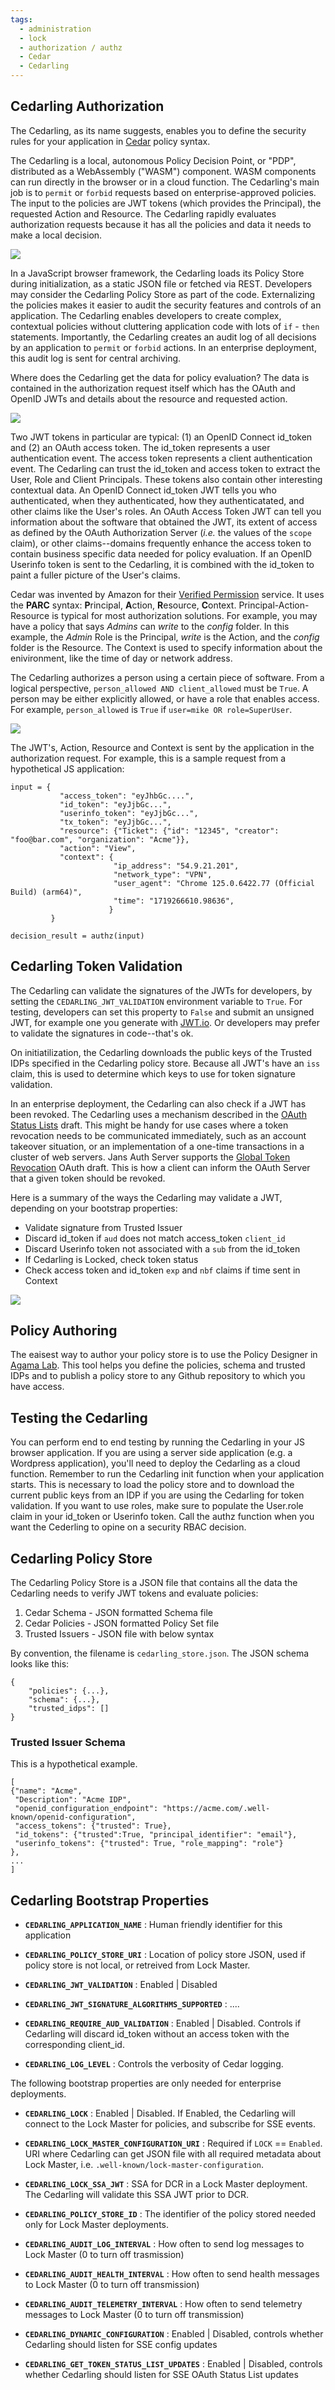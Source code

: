 ```yaml
---
tags:
  - administration
  - lock
  - authorization / authz
  - Cedar
  - Cedarling
---
```


## Cedarling Authorization

The Cedarling, as its name suggests, enables you to define the security rules for your application 
in [Cedar](https://www.cedarpolicy.com/en) policy syntax.

The Cedarling is a local, autonomous Policy Decision Point, or "PDP", distributed as a 
WebAssembly ("WASM") component.  WASM components can run directly in the browser or in a cloud 
function. The Cedarling's main job is to `permit` or `forbid` requests based on enterprise-approved 
policies. The input to the policies are JWT tokens (which provides the Principal), the requested 
Action and Resource. The Cedarling rapidly evaluates authorization requests because it has all the 
policies and data it needs to make a local decision. 

![](../../assets/lock-cedarling-diagram-1.jpg)

In a JavaScript browser framework, the Cedarling loads its Policy Store during initialization, as a 
static JSON file or fetched via REST. Developers may consider the Cedarling Policy Store as part of 
the code. Externalizing the policies makes it easier to audit the security features and 
controls of an application. The Cedarling enables developers to create complex, contextual policies
without cluttering application code with lots of `if` - `then` statements. Importantly, the Cedarling
creates an audit log of all decisions by an application to `permit` or `forbid` actions. In an 
enterprise deployment, this audit log is sent for central archiving.

Where does the Cedarling get the data for policy evaluation? The data is contained in the 
authorization request itself which has the OAuth and OpenID JWTs and details about the resource 
and requested action.

![](../../assets/lock-cedarling-diagram-2.jpg)

Two JWT tokens in particular are typical: (1) an OpenID Connect id_token and (2) an OAuth access 
token. The id_token represents a user authentication event. The access token represents a 
client authentication event. The Cedarling can trust the id_token and access token to extract the User, 
Role and Client Principals. These tokens also contain other interesting contextual data. An OpenID 
Connect id_token JWT tells you who authenticated, when they authenticated, how they authenticatated, 
and other claims like the User's roles. An OAuth Access Token JWT can tell you information about the 
software that obtained the JWT, its extent of access as defined by the OAuth Authorization Server 
(*i.e.* the values of the `scope` claim), or other claims--domains frequently enhance the access token to
contain business specific data needed for policy evaluation. If an OpenID Userinfo token is sent to the 
Cedarling, it is combined with the id_token to paint a fuller picture of the User's claims. 

Cedar was invented by Amazon for their 
[Verified Permission](https://aws.amazon.com/verified-permissions/) service. It uses the **PARC** 
syntax: **P**rincipal, **A**ction, **R**esource, **C**ontext.  Principal-Action-Resource is typical
for most authorization solutions. For example, you may have a policy that says *Admins* can *write*
to the *config* folder. In this example, the *Admin* Role is the Principal, *write* is the Action,
and the *config* folder is the Resource. The Context is used to specify information about the
enivironment, like the time of day or network address.

The Cedarling authorizes a person using a certain piece of software. From a logical perspective, 
`person_allowed AND client_allowed` must be `True`. A person may be either explicitly allowed, or 
have a role that enables access. For example, `person_allowed` is `True` if 
`user=mike OR role=SuperUser`. 

![](../../assets/lock-cedarling-diagram-3.jpg)

The JWT's, Action, Resource and Context is sent by the application in the authorization request. For 
example, this is a sample request from a hypothetical JS application:

```
input = { 
           "access_token": "eyJhbGc....", 
           "id_token": "eyJjbGc...", 
           "userinfo_token": "eyJjbGc...",
           "tx_token": "eyJjbGc...",
           "resource": {"Ticket": {"id": "12345", "creator": "foo@bar.com", "organization": "Acme"}},
           "action": "View",
           "context": {
                       "ip_address": "54.9.21.201",
                       "network_type": "VPN",
                       "user_agent": "Chrome 125.0.6422.77 (Official Build) (arm64)",
                       "time": "1719266610.98636",
                      }
         }

decision_result = authz(input)
```

## Cedarling Token Validation

The Cedarling can validate the signatures of the JWTs for developers, by setting the 
`CEDARLING_JWT_VALIDATION` environment variable to `True`. For testing, developers can set this
property to `False` and submit an unsigned JWT, for example one you generate with 
[JWT.io](https://jwt.io). Or developers may prefer to validate the signatures in code--that's ok.

On initiatilization, the Cedarling downloads the public keys of the Trusted IDPs specified in the 
Cedarling policy store. Because all JWT's have an `iss` claim, this is used to determine which keys 
to use for token signature validation. 

In an enterprise deployment, the Cedarling can also check if a JWT has been revoked. The Cedarling
uses a mechanism described in the 
[OAuth Status Lists](https://datatracker.ietf.org/doc/draft-ietf-oauth-status-list/)
draft. This might be handy for use cases where a token revocation needs to be communicated 
immediately, such as an account takeover situation, or an implementation of a one-time transactions
in a cluster of web servers. Jans Auth Server supports the [Global Token Revocation](https://datatracker.ietf.org/doc/draft-parecki-oauth-global-token-revocation/) OAuth draft. This is how a client can inform the OAuth Server that a given token should be revoked. 

Here is a summary of the ways the Cedarling may validate a JWT, depending on your bootstrap properties:
* Validate signature from Trusted Issuer 
* Discard id_token if `aud` does not match access_token `client_id` 
* Discard Userinfo token not associated with a `sub` from the id_token
* If Cedarling is Locked, check token status
* Check access token and id_token `exp` and `nbf` claims if time sent in Context

![](../../assets/lock-cedarling-diagram-4.jpg)

## Policy Authoring 

The eaisest way to author your policy store is to use the Policy Designer in [Agama Lab](https://cloud.gluu.org/agama-lab). This tool helps you define the policies, schema and trusted IDPs and
to publish a policy store to any Github repository to which you have access.

## Testing the Cedarling

You can perform end to end testing by running the Cedarling in your JS browser application. If
you are using a server side application (e.g. a Wordpress application), you'll need to deploy
the Cedarling as a cloud function. Remember to run the Cedarling init function when your application 
starts. This is necessary to load the policy store and to download the current public keys from 
an IDP if you are using the Cedarling for token validation. If you want to use roles, make sure to 
populate the User.role claim in your id_token or Userinfo token. Call the authz function when 
you want the Cederling to opine on a security RBAC decision.

## Cedarling Policy Store

The Cedarling Policy Store is a JSON file that contains all the data the Cedarling needs to verify JWT tokens and evaluate policies:

1. Cedar Schema - JSON formatted Schema file
2. Cedar Policies - JSON formatted Policy Set file 
3. Trusted Issuers - JSON file with below syntax

By convention, the filename is `cedarling_store.json`. The JSON schema looks like this:

```
{
    "policies": {...},
    "schema": {...},
    "trusted_idps": []
}
```

### Trusted Issuer Schema

This is a hypothetical example.

```
[
{"name": "Acme", 
 "Description": "Acme IDP", 
 "openid_configuration_endpoint": "https://acme.com/.well-known/openid-configuration",
 "access_tokens": {"trusted": True}, 
 "id_tokens": {"trusted":True, "principal_identifier": "email"},
 "userinfo_tokens": {"trusted": True, "role_mapping": "role"}
},
...
]
```

## Cedarling Bootstrap Properties

* **`CEDARLING_APPLICATION_NAME`** : Human friendly identifier for this application

* **`CEDARLING_POLICY_STORE_URI`** : Location of policy store JSON, used if policy store is not local, or retreived from Lock Master.

* **`CEDARLING_JWT_VALIDATION`** : Enabled | Disabled 

* **`CEDARLING_JWT_SIGNATURE_ALGORITHMS_SUPPORTED`** : ....

* **`CEDARLING_REQUIRE_AUD_VALIDATION`** : Enabled | Disabled. Controls if Cedarling will discard id_token without an access token with the corresponding client_id.

* **`CEDARLING_LOG_LEVEL`** : Controls the verbosity of Cedar logging.

The following bootstrap properties are only needed for enterprise deployments.

* **`CEDARLING_LOCK`** : Enabled | Disabled. If Enabled, the Cedarling will connect to the Lock Master for policies, and subscribe for SSE events. 

* **`CEDARLING_LOCK_MASTER_CONFIGURATION_URI`** : Required if `LOCK` == `Enabled`. URI where Cedarling can get JSON file with all required metadata about Lock Master, i.e. `.well-known/lock-master-configuration`.

* **`CEDARLING_LOCK_SSA_JWT`** : SSA for DCR in a Lock Master deployment. The Cedarling will validate this SSA JWT prior to DCR.

* **`CEDARLING_POLICY_STORE_ID`** : The identifier of the policy stored needed only for Lock Master deployments.

* **`CEDARLING_AUDIT_LOG_INTERVAL`** : How often to send log messages to Lock Master (0 to turn off trasmission)

* **`CEDARLING_AUDIT_HEALTH_INTERVAL`** : How often to send health messages to Lock Master (0 to turn off transmission)

* **`CEDARLING_AUDIT_TELEMETRY_INTERVAL`** : How often to send telemetry messages to Lock Master (0 to turn off transmission)

* **`CEDARLING_DYNAMIC_CONFIGURATION`** : Enabled | Disabled, controls whether Cedarling should listen for SSE config updates

* **`CEDARLING_GET_TOKEN_STATUS_LIST_UPDATES`** :  Enabled | Disabled, controls whether Cedarling should listen for SSE OAuth Status List updates



